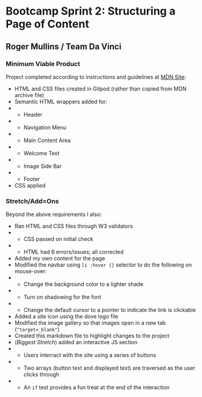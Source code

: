 # Bootcamp Sprint 2: Structuring a Page of Content
## Roger Mullins / Team Da Vinci

### Minimum Viable Product
Project completed according to instructions and guidelines at [MDN Site]("https://developer.mozilla.org/en-US/docs/Learn/HTML/Introduction_to_HTML/Structuring_a_page_of_content"):
- HTML and CSS files created in Gitpod (rather than copied from MDN archive file)
- Semantic HTML wrappers added for:
- - Header
- - Navigation Menu
- - Main Content Area
- - Welcome Text
- - Image Side Bar
- - Footer
- CSS applied

### Stretch/Add=Ons
Beyond the above requirements I also:
- Ran HTML and CSS files through W3 validators
- - CSS passed on initial check
- - HTML had 6 errors/issues; all corrected
- Added my own content for the page
- Modified the navbar using `li :hover {}` selector to do the following on mouse-over:
- - Change the background color to a lighter shade
- - Turn on shadowing for the font
- - Change the default cursor to a pointer to indicate the link is clickable
- Added a site icon using the dove logo file
- Modified the image gallery so that images open in a new tab (`"target=_blank"`)
- Created this markdown file to highlight changes to the project
- (*Biggest Stretch*) added an interactive JS section
- - Users interract with the site using a series of buttons
- - Two arrays (button text and displayed text) are traversed as the user clicks through
- - An `if` test provides a fun treat at the end of the interaction